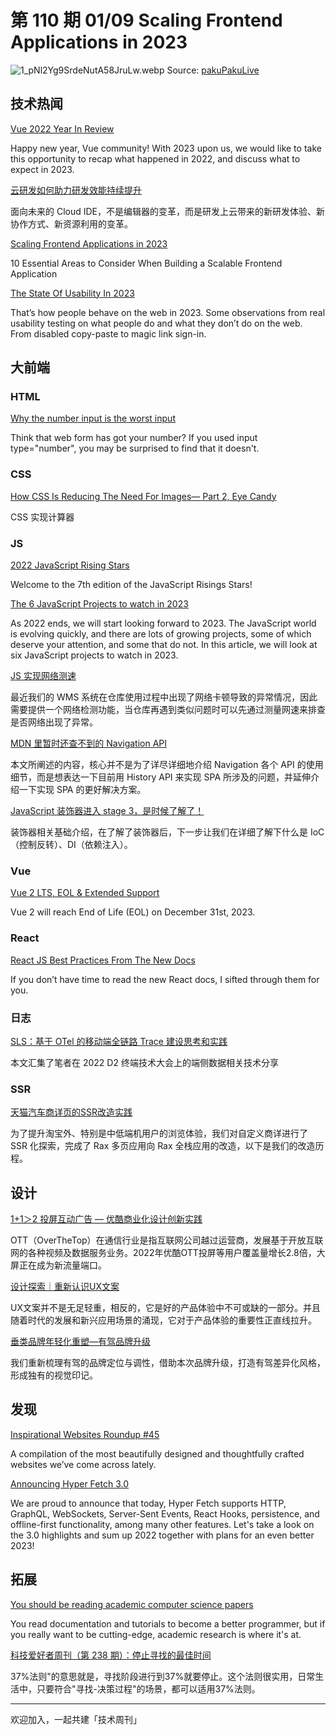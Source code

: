 # 第 110 期 01/09 Scaling Frontend Applications in 2023

![1_pNl2Yg9SrdeNutA58JruLw.webp](https://cdn.staticaly.com/gh/luckybai/static@main/weekly/1_pNl2Yg9SrdeNutA58JruLw.6dipzjuk1qc0.webp)
Source: [pakuPakuLive](https://deathshadow.com/pakuPakuLive)

## 技术热闻
[Vue 2022 Year In Review](https://blog.vuejs.org/posts/2022-year-in-review.html)

Happy new year, Vue community! With 2023 upon us, we would like to take this opportunity to recap what happened in 2022, and discuss what to expect in 2023.

[云研发如何助力研发效能持续提升](https://mp.weixin.qq.com/s/1rS-z3x2T2r4RaHGgRXlvA)

面向未来的 Cloud IDE，不是编辑器的变革，而是研发上云带来的新研发体验、新协作方式、新资源利用的变革。

[Scaling Frontend Applications in 2023](https://blog.bitsrc.io/scaling-frontend-applications-in-2023-e455aceff931)

10 Essential Areas to Consider When Building a Scalable Frontend Application

[The State Of Usability In 2023](https://www.smashingmagazine.com/2023/01/usability-2023/)

That’s how people behave on the web in 2023. Some observations from real usability testing on what people do and what they don’t do on the web. From disabled copy-paste to magic link sign-in.

## 大前端
### HTML
[Why the number input is the worst input](https://stackoverflow.blog/2022/12/26/why-the-number-input-is-the-worst-input)

Think that web form has got your number? If you used input type="number", you may be surprised to find that it doesn't.

### CSS
[How CSS Is Reducing The Need For Images— Part 2, Eye Candy](https://medium.com/codex/how-css-is-reducing-the-need-for-images-part-2-eye-candy-bd5ee628e849)

CSS 实现计算器

### JS
[2022 JavaScript Rising Stars](https://risingstars.js.org/2022/en)

Welcome to the 7th edition of the JavaScript Risings Stars!

[The 6 JavaScript Projects to watch in 2023](https://byteofdev.com/posts/javascript-projects-2022/)

As 2022 ends, we will start looking forward to 2023. The JavaScript world is evolving quickly, and there are lots of growing projects, some of which deserve your attention, and some that do not. In this article, we will look at six JavaScript projects to watch in 2023.

[JS 实现网络测速](https://mp.weixin.qq.com/s/3DxzntvcNt08XU8MNjmBeA)

最近我们的 WMS 系统在仓库使用过程中出现了网络卡顿导致的异常情况，因此需要提供一个网络检测功能，当仓库再遇到类似问题时可以先通过测量网速来排查是否网络出现了异常。

[MDN 里暂时还查不到的 Navigation API](https://mp.weixin.qq.com/s/D4qm9SwS14mTUYS64skfGw)

本文所阐述的内容，核心并不是为了详尽详细地介绍 Navigation 各个 API 的使用细节，而是想表达一下目前用 History API 来实现 SPA 所涉及的问题，并延伸介绍一下实现 SPA 的更好解决方案。

[JavaScript 装饰器进入 stage 3，是时候了解了！](https://mp.weixin.qq.com/s/tzQtLiYDoFWbHQiGJVLwhQ)

装饰器相关基础介绍，在了解了装饰器后，下一步让我们在详细了解下什么是 IoC（控制反转）、DI（依赖注入）。

### Vue
[Vue 2 LTS, EOL & Extended Support](https://v2.vuejs.org/lts/)

Vue 2 will reach End of Life (EOL) on December 31st, 2023.

### React
[React JS Best Practices From The New Docs](https://sebastiancarlos.medium.com/react-js-best-practices-from-the-new-docs-1c65570e785d)

If you don’t have time to read the new React docs, I sifted through them for you.

### 日志
[SLS：基于 OTel 的移动端全链路 Trace 建设思考和实践](https://mp.weixin.qq.com/s/cd8K0pkfzA3ZoVtJc7aS2w)

本文汇集了笔者在 2022 D2 终端技术大会上的端侧数据相关技术分享

### SSR
[天猫汽车商详页的SSR改造实践](https://mp.weixin.qq.com/s/9HRmEICJX-m5AguD833SFQ)

为了提升淘宝外、特别是中低端机用户的浏览体验，我们对自定义商详进行了 SSR 化探索，完成了 Rax 多页应用向 Rax 全栈应用的改造，以下是我们的改造历程。

## 设计
[1+1＞2 投屏互动广告 — 优酷商业化设计创新实践](https://mp.weixin.qq.com/s/XQj2_wKUtCjoGREmLRcigw)

OTT（OverTheTop）在通信行业是指互联网公司越过运营商，发展基于开放互联网的各种视频及数据服务业务。2022年优酷OTT投屏等用户覆盖量增长2.8倍，大屏正在成为新流量端口。

[设计探索｜重新认识UX文案](https://mp.weixin.qq.com/s/VUrxPM_HXpl3iLkKpaetbQ)

UX文案并不是无足轻重，相反的，它是好的产品体验中不可或缺的一部分。并且随着时代的发展和新兴应用场景的涌现，它对于产品体验的重要性正直线拉升。

[垂类品牌年轻化重塑—有驾品牌升级](https://mp.weixin.qq.com/s/03w3sbRYEU9cfLgrrcG3wg)

我们重新梳理有驾的品牌定位与调性，借助本次品牌升级，打造有驾差异化风格，形成独有的视觉印记。

## 发现
[Inspirational Websites Roundup #45](https://tympanus.net/codrops/2023/01/04/inspirational-websites-roundup-45/)

A compilation of the most beautifully designed and thoughtfully crafted websites we’ve come across lately.

[Announcing Hyper Fetch 3.0](https://hyperfetch.bettertyped.com/blog/hyper-fetch-3-0/)

We are proud to announce that today, Hyper Fetch supports HTTP, GraphQL, WebSockets, Server-Sent Events, React Hooks, persistence, and offline-first functionality, among many other features. Let's take a look on the 3.0 highlights and sum up 2022 together with plans for an even better 2023!

## 拓展
[You should be reading academic computer science papers]()

You read documentation and tutorials to become a better programmer, but if you really want to be cutting-edge, academic research is where it's at.

[科技爱好者周刊（第 238 期）：停止寻找的最佳时间](http://www.ruanyifeng.com/blog/2023/01/weekly-issue-238.html)

37%法则"的意思就是，寻找阶段进行到37%就要停止。这个法则很实用，日常生活中，只要符合"寻找-决策过程"的场景，都可以适用37%法则。

---

欢迎加入，一起共建「技术周刊」

